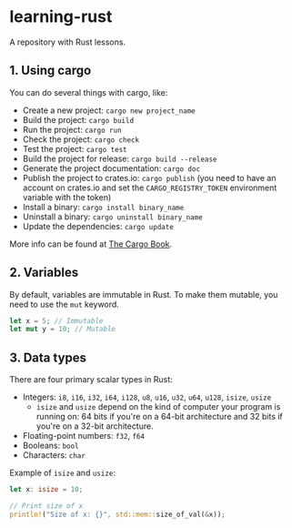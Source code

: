 # learning-rust
A repository with Rust lessons.

## 1. Using cargo
You can do several things with cargo, like:
- Create a new project: `cargo new project_name`
- Build the project: `cargo build`
- Run the project: `cargo run`
- Check the project: `cargo check`
- Test the project: `cargo test`
- Build the project for release: `cargo build --release`
- Generate the project documentation: `cargo doc`
- Publish the project to crates.io: `cargo publish` (you need to have an account on crates.io and set the `CARGO_REGISTRY_TOKEN` environment variable with the token)
- Install a binary: `cargo install binary_name`
- Uninstall a binary: `cargo uninstall binary_name`
- Update the dependencies: `cargo update`

More info can be found at [The Cargo Book](https://doc.rust-lang.org/cargo/).


## 2. Variables
By default, variables are immutable in Rust. To make them mutable, you need to use the `mut` keyword.

```rust
let x = 5; // Immutable
let mut y = 10; // Mutable
```

## 3. Data types
There are four primary scalar types in Rust:
- Integers: `i8`, `i16`, `i32`, `i64`, `i128`, `u8`, `u16`, `u32`, `u64`, `u128`, `isize`, `usize`
  - `isize` and `usize` depend on the kind of computer your program is running on: 64 bits if you're on a 64-bit architecture and 32 bits if you're on a 32-bit architecture.
- Floating-point numbers: `f32`, `f64`
- Booleans: `bool`
- Characters: `char`

Example of `isize` and `usize`:

```rust
let x: isize = 10;

// Print size of x
println!("Size of x: {}", std::mem::size_of_val(&x));
```